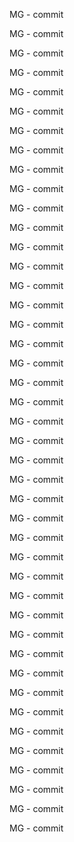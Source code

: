 MG - commit

MG - commit

MG - commit

MG - commit

MG - commit

MG - commit

MG - commit

MG - commit

MG - commit

MG - commit

MG - commit

MG - commit

MG - commit

MG - commit

MG - commit

MG - commit

MG - commit

MG - commit

MG - commit

MG - commit

MG - commit

MG - commit

MG - commit

MG - commit

MG - commit

MG - commit

MG - commit

MG - commit

MG - commit

MG - commit

MG - commit

MG - commit

MG - commit

MG - commit

MG - commit

MG - commit

MG - commit

MG - commit

MG - commit

MG - commit

MG - commit

MG - commit

MG - commit

